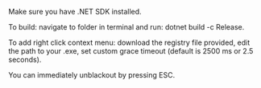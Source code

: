 Make sure you have .NET SDK installed.

To build: navigate to folder in terminal and run: dotnet build -c Release.

To add right click context menu: download the registry file provided, edit the path to your .exe, set custom grace timeout (default is 2500 ms or 2.5 seconds).

You can immediately unblackout by pressing ESC. 
